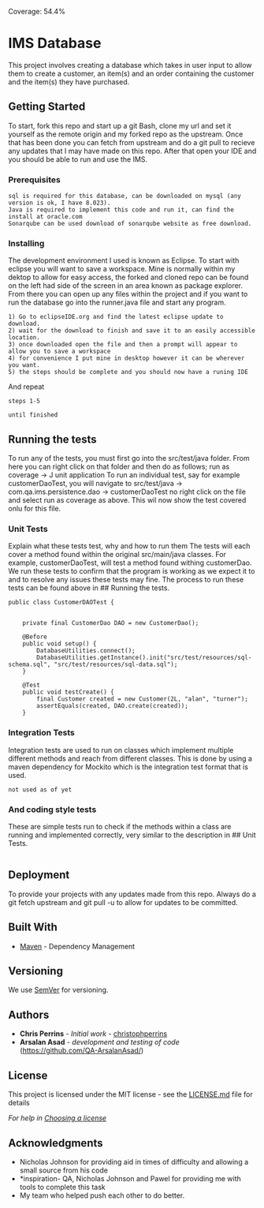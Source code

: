 Coverage: 54.4%
# IMS Database 

This project involves creating a database which takes in user input to allow them to create a customer, an item(s) and an order containing the customer and the item(s) they have purchased.

## Getting Started
To start, fork this repo and start up a git Bash, clone my url and set it yourself as the remote origin and my forked repo as the upstream. Once that has been done you can fetch from upstream and do a git pull to recieve any updates that I may have made on this repo. After that open your IDE and you should be able to run and use the IMS.


### Prerequisites


```
sql is required for this database, can be downloaded on mysql (any version is ok, I have 8.023).
Java is required to implement this code and run it, can find the install at oracle.com
Sonarqube can be used download of sonarqube website as free download.
```

### Installing

The development environment I used is known as Eclipse. To start with eclipse you will want to save a workspace. Mine is normally within my dektop to allow for easy access, the forked and cloned repo can be found on the left had side of the screen in an area known as package explorer. From there you can open up any files within the project and if you want to run the database go into the runner.java file and start any program.
```
1) Go to eclipseIDE.org and find the latest eclipse update to download.
2) wait for the download to finish and save it to an easily accessible location.
3) once downloaded open the file and then a prompt will appear to allow you to save a workspace
4) for convenience I put mine in desktop however it can be wherever you want.
5) the steps should be complete and you should now have a runing IDE
```

And repeat

```
steps 1-5

until finished
```

## Running the tests

To run any of the tests, you must first go into the src/test/java folder. From here you can right click on that folder and then do as follows;
run as coverage -> J unit application
To run an individual test, say for example customerDaoTest, you will navigate to src/test/java -> com.qa.ims.persistence.dao -> customerDaoTest
no right click on the file and select run as coverage as above.
This wil now show the test covered onlu for this file.

### Unit Tests 

Explain what these tests test, why and how to run them
The tests will each cover a method found within the original src/main/java classes. For example, customerDaoTest, will test a method found withing customerDao.
We run these tests to confirm that the program is working as we expect it to and to resolve any issues these tests may fine. The process to run these tests can be found above in ## Running the tests.

```->
public class CustomerDAOTest {


    private final CustomerDao DAO = new CustomerDao();

    @Before
    public void setup() {
        DatabaseUtilities.connect();
        DatabaseUtilities.getInstance().init("src/test/resources/sql-schema.sql", "src/test/resources/sql-data.sql"); 
    }

    @Test
    public void testCreate() {
        final Customer created = new Customer(2L, "alan", "turner");
        assertEquals(created, DAO.create(created));
    }
```

### Integration Tests 
Integration tests are used to run on classes which implement multiple different methods and reach from different classes. This is done by using a maven dependency for Mockito which is the integration test format that is used.

```
not used as of yet
```

### And coding style tests

These are simple tests run to check if the methods within a class are running and implemented correctly, very similar to the description in ## Unit Tests.

```

```

## Deployment

To provide your projects with any updates made from this repo. Always do a git fetch upstream and git pull -u to allow for updates to be committed.

## Built With

* [Maven](https://maven.apache.org/) - Dependency Management

## Versioning

We use [SemVer](http://semver.org/) for versioning.

## Authors

* **Chris Perrins** - *Initial work* - [christophperrins](https://github.com/christophperrins)
* **Arsalan Asad** - *development and testing of code* (https://github.com/QA-ArsalanAsad/)

## License

This project is licensed under the MIT license - see the [LICENSE.md](LICENSE.md) file for details 

*For help in [Choosing a license](https://choosealicense.com/)*

## Acknowledgments

* Nicholas Johnson for providing aid in times of difficulty and allowing a small source from his code
* *inspiration- QA, Nicholas Johnson and Pawel for providing me with tools to complete this task
* My team who helped push each other to do better.
